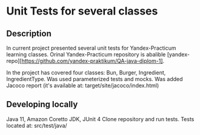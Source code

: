 # Unit Tests for several classes

## Description

In current project presented several unit tests for Yandex-Practicum learning classes. Orinal Yandex-Practicum repository is abalible [yandex-repo][https://github.com/yandex-praktikum/QA-java-diplom-1].

In the project has covered four classes: Bun, Burger, Ingredient, IngredientType. 
Was used parameterized tests and mocks.
Was added Jacoco report (it's available at: target/site/jacoco/index.html)

## Developing locally
Java 11, Amazon Coretto JDK, JUnit 4
Clone repository and run tests. Tests located at: src/test/java/
